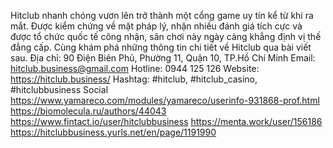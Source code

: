 Hitclub nhanh chóng vươn lên trở thành một cổng game uy tín kể từ khi ra mắt. Được kiểm chứng về mặt pháp lý, nhận nhiều đánh giá tích cực và được tổ chức quốc tế công nhận, sân chơi này ngày càng khẳng định vị thế đẳng cấp. Cùng khám phá những thông tin chi tiết về Hitclub qua bài viết sau.
Địa chỉ: 90 Điện Biên Phủ, Phường 11, Quận 10, TP.Hồ Chí Minh
Email: hitclub.business@gmail.com
Hotline: 0944 125 126
Website: https://hitclub.business/
Hashtag: #hitclub, #hitclub_casino, #hitclubbusiness
Social
https://www.yamareco.com/modules/yamareco/userinfo-931868-prof.html
https://biomolecula.ru/authors/44043
https://www.fintact.io/user/hitclubbusiness
https://menta.work/user/156186
https://hitclubbusiness.yurls.net/en/page/1191990